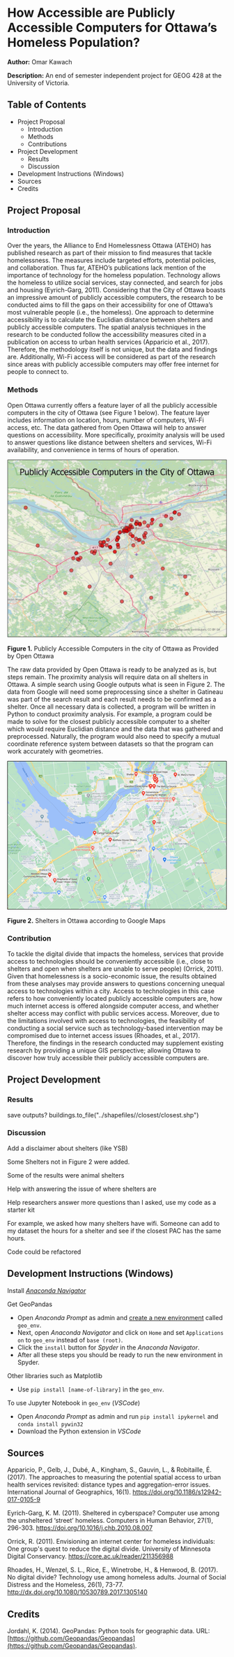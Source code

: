 # How Accessible are Publicly Accessible Computers for Ottawa’s Homeless Population?

**Author:** Omar Kawach

**Description:** An end of semester independent project for GEOG 428 at the University of Victoria. 

## Table of Contents

- Project Proposal 
  - Introduction
  - Methods
  - Contributions
- Project Development
  - Results
  - Discussion
- Development Instructions (Windows)
- Sources
- Credits

## Project Proposal

### Introduction

Over the years, the Alliance to End Homelessness Ottawa (ATEHO) has published research as part of their mission to find measures that tackle homelessness. The measures include targeted efforts, potential policies, and collaboration. Thus far, ATEHO’s publications lack mention of the importance of technology for the homeless population. Technology allows the homeless to utilize social services, stay connected, and search for jobs and housing (Eyrich-Garg, 2011).  Considering that the City of Ottawa boasts an impressive amount of publicly accessible computers, the research to be conducted aims to fill the gaps on their accessibility for one of Ottawa’s most vulnerable people (i.e., the homeless). One approach to determine accessibility is to calculate the Euclidian distance between shelters and publicly accessible computers. The spatial analysis techniques in the research to be conducted follow the accessibility measures cited in a publication on access to urban health services (Apparicio et al., 2017). Therefore, the methodology itself is not unique, but the data and findings are. Additionally, Wi-Fi access will be considered as part of the research since areas with publicly accessible computers may offer free internet for people to connect to.

### Methods

Open Ottawa currently offers a feature layer of all the publicly accessible computers in the city of Ottawa (see Figure 1 below). The feature layer includes information on location, hours, number of computers, Wi-Fi access, etc. The data gathered from Open Ottawa will help to answer questions on accessibility. More specifically, proximity analysis will be used to answer questions like distance between shelters and services, Wi-Fi availability, and convenience in terms of hours of operation. 

![](img/ottawa_pac.jpg)

**Figure 1.** Publicly Accessible Computers in the city of Ottawa as Provided by Open Ottawa

The raw data provided by Open Ottawa is ready to be analyzed as is, but steps remain. The proximity analysis will require data on all shelters in Ottawa. A simple search using Google outputs what is seen in Figure 2. The data from Google will need some preprocessing since a shelter in Gatineau was part of the search result and each result needs to be confirmed as a shelter. Once all necessary data is collected, a program will be written in Python to conduct proximity analysis. For example, a program could be made to solve for the closest publicly accessible computer to a shelter which would require Euclidian distance and the data that was gathered and preprocessed. Naturally, the program would also need to specify a mutual coordinate reference system between datasets so that the program can work accurately with geometries. 

![](img/gmap.png)
 
**Figure 2.** Shelters in Ottawa according to Google Maps

### Contribution

To tackle the digital divide that impacts the homeless, services that provide access to technologies should be conveniently accessible (i.e., close to shelters and open when shelters are unable to serve people) (Orrick, 2011). Given that homelessness is a socio-economic issue, the results obtained from these analyses may provide answers to questions concerning unequal access to technologies within a city. Access to technologies in this case refers to how conveniently located publicly accessible computers are, how much internet access is offered alongside computer access, and whether shelter access may conflict with public services access. Moreover, due to the limitations involved with access to technologies, the feasibility of conducting a social service such as technology-based intervention may be compromised due to internet access issues (Rhoades, et al., 2017). Therefore, the findings in the research conducted may supplement existing research by providing a unique GIS perspective; allowing Ottawa to discover how truly accessible their publicly accessible computers are. 

## Project Development

### Results

save outputs?
buildings.to_file("../shapefiles//closest/closest.shp")

### Discussion

Add a disclaimer about shelters (like YSB)

Some Shelters not in Figure 2 were added. 

Some of the results were animal shelters

Help with answering the issue of where shelters are

Help researchers answer more questions than I asked, use my code as a starter kit

For example, we asked how many shelters have wifi. Someone can add to my dataset the hours for a shelter and see if the closest PAC has the same hours.

Code could be refactored

## Development Instructions (Windows)

Install [*Anaconda Navigator*](https://www.anaconda.com/)

Get GeoPandas

- Open *Anaconda Prompt* as admin and [create a new environment](https://geopandas.readthedocs.io/en/latest/getting_started/install.html#creating-a-new-environment) called ```geo_env```.
- Next, open *Anaconda Navigator* and click on ```Home``` and set ```Applications on``` to ```geo_env``` instead of ```base (root)```. 
- Click the ```install``` button for *Spyder* in the *Anaconda Navigator*. 
- After all these steps you should be ready to run the new environment in Spyder. 

Other libraries such as Matplotlib
- Use ```pip install [name-of-library]``` in the ```geo_env```.

To use Jupyter Notebook in ```geo_env``` (*VSCode*)
- Open *Anaconda Prompt* as admin and run ```pip install ipykernel``` and ```conda install pywin32```
- Download the Python extension in *VSCode*

## Sources

Apparicio, P., Gelb, J., Dubé, A., Kingham, S., Gauvin, L., & Robitaille, É. (2017). The approaches to measuring the potential spatial access to urban health services revisited: distance types and aggregation-error issues. International Journal of Geographics, 16(1). https://doi.org/10.1186/s12942-017-0105-9 

Eyrich-Garg, K. M. (2011). Sheltered in cyberspace? Computer use among the unsheltered ‘street’ homeless. Computers in Human Behavior, 27(1), 296-303. https://doi.org/10.1016/j.chb.2010.08.007 

Orrick, R. (2011). Envisioning an internet center for homeless individuals: One group's quest to reduce the digital divide. University of Minnesota Digital Conservancy. https://core.ac.uk/reader/211356988 

Rhoades, H., Wenzel, S. L., Rice, E., Winetrobe, H., & Henwood, B. (2017). No digital divide? Technology use among homeless adults. Journal of Social Distress and the Homeless, 26(1), 73-77. http://dx.doi.org/10.1080/10530789.2017.1305140 

## Credits

Jordahl, K. (2014). GeoPandas: Python tools for geographic data. URL: [https://github.com/Geopandas/Geopandas](https://github.com/Geopandas/Geopandas).